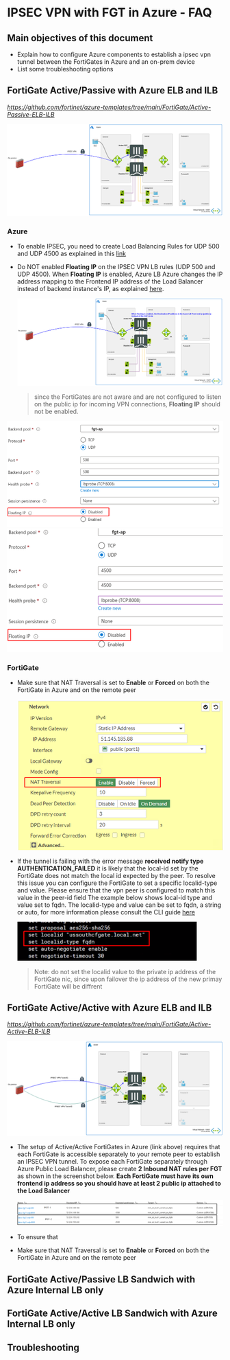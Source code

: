 # IPSEC VPN with FGT in Azure - FAQ

## Main objectives of this document
* Explain how to configure Azure components to establish a ipsec vpn tunnel between the FortiGates in Azure and an on-prem device
* List some troubleshooting options


## FortiGate Active/Passive with Azure ELB and ILB
_https://github.com/fortinet/azure-templates/tree/main/FortiGate/Active-Passive-ELB-ILB_

![ipsec](images/ap-elb-ilb.png)

### Azure

* To enable IPSEC, you need to create Load Balancing Rules for UDP 500 and UDP 4500 as explained in this [link](https://github.com/fortinet/azure-templates/blob/main/FortiGate/Active-Passive-ELB-ILB/doc/config-inbound-connections.md#configuration---ipsec)

* Do NOT enabled **Floating IP** on the IPSEC VPN LB rules (UDP 500 and UDP 4500). When **Floating IP** is enabled, Azure LB Azure changes the IP address mapping to the Frontend IP address of the Load Balancer  instead of backend instance's IP, as explained [here](https://docs.microsoft.com/en-us/azure/load-balancer/load-balancer-floating-ip).

    ![floating](images/floating.png)

    > since the FortiGates are not aware and are not configured to listen on the public ip for incoming VPN connections, **Floating IP** should not be enabled.

![floating](images/floating-disabled-udp500.png)
![floating](images/floating-disabled-udp4500.png)

### FortiGate

* Make sure that NAT Traversal is set to **Enable** or  **Forced** on both the FortiGate in Azure and on the remote peer

    ![natt](images/natt.png)

* If the tunnel is failing with the error message **received notify type AUTHENTICATION_FAILED** it is likely that the local-id set by the FortiGate does not match the local id expected by the peer.  To resolve this issue you can configure the FortiGate to set a specific localid-type and value. Please ensure that the vpn peer is configured to match this value in the peer-id field
    The example below shows local-id type and value set to fqdn.
    The localid-type and value can be set to fqdn, a string or auto, for more information please consult the CLI guide [here](https://docs.fortinet.com/document/fortigate/7.2.0/cli-reference/370620/config-vpn-ipsec-phase1-interface)

    ![localid](images/localidfqdn.png)

    > Note: do not set the localid value to the private ip address of the FortiGate nic, since upon failover the ip address of the new primay FortiGate will be diffrent

## FortiGate Active/Active with Azure ELB and ILB
_https://github.com/fortinet/azure-templates/tree/main/FortiGate/Active-Active-ELB-ILB_

![ipsec](images/aa-elb-ilb.png)


* The setup of Active/Active FortiGates in Azure (link above) requires that each FortiGate is accessible separately to your remote peer to establish an IPSEC VPN tunnel. To expose each FortiGate separately through Azure Public Load Balancer, please create **2 Inbound NAT rules per FGT**  as shown in the screenshot below. **Each FortiGate must have its own frontend ip address so you should have at least 2 public ip attached to the Load Balancer**

    ![a-a](images/ipsec-a-a.png)

* To ensure that

* Make sure that NAT Traversal is set to **Enable** or  **Forced** on both the FortiGate in Azure and on the remote peer

## FortiGate Active/Passive LB Sandwich with Azure Internal LB only

## FortiGate Active/Active LB Sandwich with Azure Internal LB only


## Troubleshooting